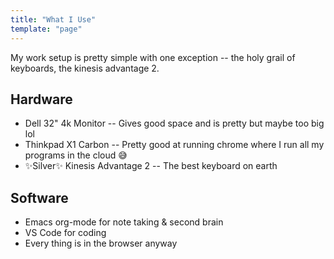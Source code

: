 ```yaml
---
title: "What I Use"
template: "page"
---
```


My work setup is pretty simple with one exception -- the holy grail of keyboards, the kinesis advantage 2.

## Hardware
- Dell 32" 4k Monitor -- Gives good space and is pretty but maybe too big lol
- Thinkpad X1 Carbon -- Pretty good at running chrome where I run all my programs in the cloud 😅
- ✨Silver✨ Kinesis Advantage 2 -- The best keyboard on earth

## Software
- Emacs org-mode for note taking & second brain
- VS Code for coding
- Every thing is in the browser anyway
